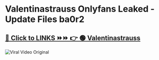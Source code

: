 
 # Valentinastrauss Onlyfans Leaked - Update Files ba0r2

## <h2><a href="https://clipsfans.com/Valentinastrauss&ref=git">🔗 Click to LINKS ⏩⏩ 👉 🟢 Valentinastrauss </a></h2>

<a href="https://clipsfans.com/Valentinastrauss&ref=git" rel="nofollow" data-target="animated-image.originalLink"><img src="https://i.ibb.co.com/xMMVF88/686577567.gif" alt="Viral Video Original" style="max-width: 100%; display: inline-block;" data-target="animated-image.originalImage"></a>

